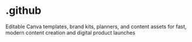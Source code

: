 # .github
Editable Canva templates, brand kits, planners, and content assets for fast, modern content creation and digital product launches
